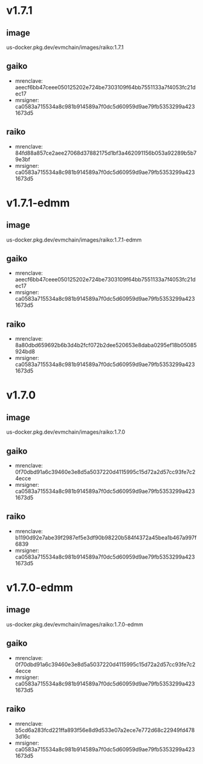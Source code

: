 # v1.7.1

## image

us-docker.pkg.dev/evmchain/images/raiko:1.7.1

## gaiko

- mrenclave: aeecf6bb47ceee050125202e724be7303109f64bb7551133a7f4053fc21dec17
- mrsigner: ca0583a715534a8c981b914589a7f0dc5d60959d9ae79fb5353299a4231673d5

## raiko

- mrenclave: 84fd88a857ce2aee27068d37882175d1bf3a462091156b053a92289b5b79e3bf
- mrsigner: ca0583a715534a8c981b914589a7f0dc5d60959d9ae79fb5353299a4231673d5

# v1.7.1-edmm

## image

us-docker.pkg.dev/evmchain/images/raiko:1.7.1-edmm

## gaiko

- mrenclave: aeecf6bb47ceee050125202e724be7303109f64bb7551133a7f4053fc21dec17
- mrsigner: ca0583a715534a8c981b914589a7f0dc5d60959d9ae79fb5353299a4231673d5

## raiko

- mrenclave: 8a80dbd659692b6b3d4b2fcf072b2dee520653e8daba0295ef18b05085924bd8
- mrsigner: ca0583a715534a8c981b914589a7f0dc5d60959d9ae79fb5353299a4231673d5

# v1.7.0

## image

us-docker.pkg.dev/evmchain/images/raiko:1.7.0

## gaiko

- mrenclave: 0f70dbd91a6c39460e3e8d5a5037220d4115995c15d72a2d57cc93fe7c24ecce
- mrsigner: ca0583a715534a8c981b914589a7f0dc5d60959d9ae79fb5353299a4231673d5

## raiko

- mrenclave: b1190d92e7abe39f2987ef5e3df90b98220b584f4372a45bea1b467a997f6839
- mrsigner: ca0583a715534a8c981b914589a7f0dc5d60959d9ae79fb5353299a4231673d5

# v1.7.0-edmm

## image

us-docker.pkg.dev/evmchain/images/raiko:1.7.0-edmm

## gaiko

- mrenclave: 0f70dbd91a6c39460e3e8d5a5037220d4115995c15d72a2d57cc93fe7c24ecce
- mrsigner: ca0583a715534a8c981b914589a7f0dc5d60959d9ae79fb5353299a4231673d5

## raiko

- mrenclave: b5cd6a283fcd221ffa893f56e8d9d533e07a2ece7e772d68c22949fd4783d16c
- mrsigner: ca0583a715534a8c981b914589a7f0dc5d60959d9ae79fb5353299a4231673d5
